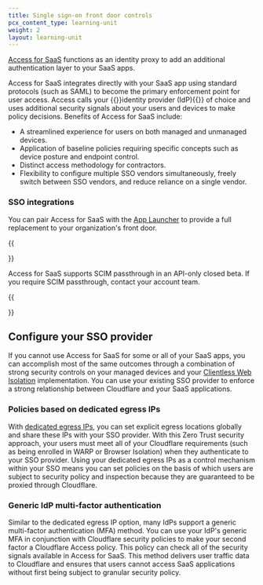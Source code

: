 ```yaml
---
title: Single sign-on front door controls
pcx_content_type: learning-unit
weight: 2
layout: learning-unit
---
```


[Access for SaaS](/cloudflare-one/applications/configure-apps/saas-apps/) functions as an identity proxy to add an additional authentication layer to your SaaS apps.

Access for SaaS integrates directly with your SaaS app using standard protocols (such as SAML) to become the primary enforcement point for user access. Access calls your {{<glossary-tooltip term_id="identity provider">}}identity provider (IdP){{</glossary-tooltip>}} of choice and uses additional security signals about your users and devices to make policy decisions. Benefits of Access for SaaS include:

- A streamlined experience for users on both managed and unmanaged devices.
- Application of baseline policies requiring specific concepts such as device posture and endpoint control.
- Distinct access methodology for contractors.
- Flexibility to configure multiple SSO vendors simultaneously, freely switch between SSO vendors, and reduce reliance on a single vendor.

### SSO integrations

You can pair Access for SaaS with the [App Launcher](/cloudflare-one/applications/app-launcher/) to provide a full replacement to your organization's front door.

{{<Aside type="note" header="SCIM provisioning limitation">}}

Access for SaaS supports SCIM passthrough in an API-only closed beta. If you require SCIM passthrough, contact your account team.

{{</Aside>}}

## Configure your SSO provider

If you cannot use Access for SaaS for some or all of your SaaS apps, you can accomplish most of the same outcomes through a combination of strong security controls on your managed devices and your [Clientless Web Isolation](/cloudflare-one/policies/browser-isolation/setup/clientless-browser-isolation/) implementation. You can use your existing SSO provider to enforce a strong relationship between Cloudflare and your SaaS applications.

### Policies based on dedicated egress IPs

With [dedicated egress IPs](/cloudflare-one/policies/gateway/egress-policies/dedicated-egress-ips/), you can set explicit egress locations globally and share these IPs with your SSO provider. With this Zero Trust security approach, your users must meet all of your Cloudflare requirements (such as being enrolled in WARP or Browser Isolation) when they authenticate to your SSO provider. Using your dedicated egress IPs as a control mechanism within your SSO means you can set policies on the basis of which users are subject to security policy and inspection because they are guaranteed to be proxied through Cloudflare.

### Generic IdP multi-factor authentication

Similar to the dedicated egress IP option, many IdPs support a generic multi-factor authentication (MFA) method. You can use your IdP's generic MFA in conjunction with Cloudflare security policies to make your second factor a Cloudflare Access policy. This policy can check all of the security signals available in Access for SaaS. This method delivers user traffic data to Cloudflare and ensures that users cannot access SaaS applications without first being subject to granular security policy.
